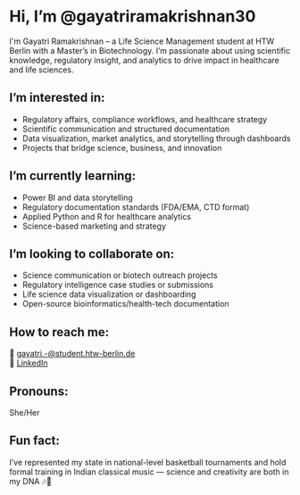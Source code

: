 # Hi, I’m @gayatriramakrishnan30

I'm Gayatri Ramakrishnan – a Life Science Management student at HTW Berlin with a Master’s in Biotechnology. I’m passionate about using scientific knowledge, regulatory insight, and analytics to drive impact in healthcare and life sciences.

## I’m interested in:
- Regulatory affairs, compliance workflows, and healthcare strategy  
- Scientific communication and structured documentation  
- Data visualization, market analytics, and storytelling through dashboards  
- Projects that bridge science, business, and innovation

## I’m currently learning:
- Power BI and data storytelling  
- Regulatory documentation standards (FDA/EMA, CTD format)  
- Applied Python and R for healthcare analytics  
- Science-based marketing and strategy

## I’m looking to collaborate on:
- Science communication or biotech outreach projects  
- Regulatory intelligence case studies or submissions  
- Life science data visualization or dashboarding  
- Open-source bioinformatics/health-tech documentation

## How to reach me:
📧 gayatri.-@student.htw-berlin.de  
🔗 [LinkedIn](https://www.linkedin.com/in/gayatri-ramakrishnan-041b7818b/)

## Pronouns:
She/Her

## Fun fact:
I’ve represented my state in national-level basketball tournaments and hold formal training in Indian classical music — science and creativity are both in my DNA 🎶🏀


<!---
gayatriramakrishnan30/gayatriramakrishnan30 is a ✨ special ✨ repository because its `README.md` (this file) appears on your GitHub profile.
You can click the Preview link to take a look at your changes.
--->
